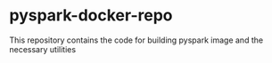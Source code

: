 # pyspark-docker-repo
This repository contains the code for building pyspark image and the necessary utilities
